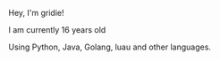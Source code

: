 Hey, I'm gridie!

I am currently 16 years old

Using Python, Java, Golang, luau and other languages.

